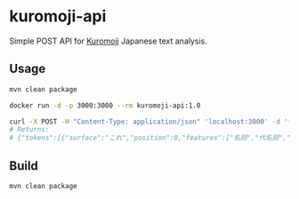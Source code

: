 # kuromoji-api

Simple POST API for [Kuromoji](https://github.com/atilika/kuromoji) Japanese text analysis.

## Usage

```sh
mvn clean package

docker run -d -p 3000:3000 --rm kuromoji-api:1.0

curl -X POST -H "Content-Type: application/json" 'localhost:3000' -d '{"body": "これはテストです。" }'
# Returns:
# {"tokens":[{"surface":"これ","position":0,"features":["名詞","代名詞","一般","*","*","*","これ","コレ","コレ"]},{"surface":"は","position":2,"features":["助詞","係助詞","*","*","*","*","は","ハ","ワ"]},{"surface":"テスト","position":3,"features":["名詞","サ変接続","*","*","*","*","テスト","テスト","テスト"]},{"surface":"です","position":6,"features":["助動詞","*","*","*","特殊・デス","基本形","です","デス","デス"]},{"surface":"。","position":8,"features":["記号","句点","*","*","*","*","。","。","。"]}]}
```

## Build
```sh
mvn clean package
```
